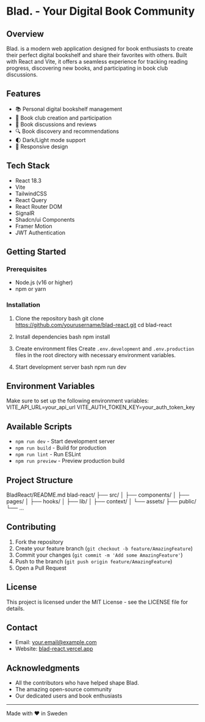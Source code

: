 # Blad. - Your Digital Book Community

## Overview
Blad. is a modern web application designed for book enthusiasts to create their perfect digital bookshelf and share their favorites with others. Built with React and Vite, it offers a seamless experience for tracking reading progress, discovering new books, and participating in book club discussions.

## Features
- 📚 Personal digital bookshelf management
- 👥 Book club creation and participation
- 💬 Book discussions and reviews
- 🔍 Book discovery and recommendations
- 🌓 Dark/Light mode support
- 📱 Responsive design

## Tech Stack
- React 18.3
- Vite
- TailwindCSS
- React Query
- React Router DOM
- SignalR
- Shadcn/ui Components
- Framer Motion
- JWT Authentication

## Getting Started

### Prerequisites
- Node.js (v16 or higher)
- npm or yarn

### Installation
1. Clone the repository
    bash
    git clone https://github.com/yourusername/blad-react.git
    cd blad-react

2. Install dependencies
    bash
    npm install

3. Create environment files
Create `.env.development` and `.env.production` files in the root directory with necessary environment variables.

4. Start development server
    bash
    npm run dev

## Environment Variables
Make sure to set up the following environment variables:
VITE_API_URL=your_api_url
VITE_AUTH_TOKEN_KEY=your_auth_token_key

## Available Scripts
- `npm run dev` - Start development server
- `npm run build` - Build for production
- `npm run lint` - Run ESLint
- `npm run preview` - Preview production build

## Project Structure
BladReact/README.md
blad-react/
├── src/
│ ├── components/
│ ├── pages/
│ ├── hooks/
│ ├── lib/
│ ├── context/
│ └── assets/
├── public/
└── ...

## Contributing
1. Fork the repository
2. Create your feature branch (`git checkout -b feature/AmazingFeature`)
3. Commit your changes (`git commit -m 'Add some AmazingFeature'`)
4. Push to the branch (`git push origin feature/AmazingFeature`)
5. Open a Pull Request

## License
This project is licensed under the MIT License - see the LICENSE file for details.

## Contact
- Email: your.email@example.com
- Website: [blad-react.vercel.app](https://blad-react.vercel.app)

## Acknowledgments
- All the contributors who have helped shape Blad.
- The amazing open-source community
- Our dedicated users and book enthusiasts

---

Made with ♥️ in Sweden
